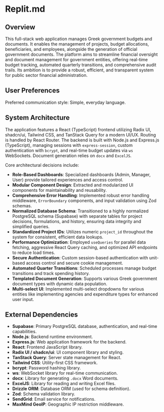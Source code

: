 # Replit.md

## Overview
This full-stack web application manages Greek government budgets and documents. It enables the management of projects, budget allocations, beneficiaries, and employees, alongside the generation of official government documents. The platform aims to streamline financial oversight and document management for government entities, offering real-time budget tracking, automated quarterly transitions, and comprehensive audit trails. Its ambition is to provide a robust, efficient, and transparent system for public sector financial administration.

## User Preferences
Preferred communication style: Simple, everyday language.

## System Architecture
The application features a React (TypeScript) frontend utilizing Radix UI, shadcn/ui, Tailwind CSS, and TanStack Query for a modern UI/UX. Routing is handled by React Router. The backend is built with Node.js and Express.js (TypeScript), managing sessions with `express-session`, custom authentication with `bcrypt`, and real-time budget updates via `ws` WebSockets. Document generation relies on `docx` and `ExcelJS`.

Core architectural decisions include:
- **Role-Based Dashboards**: Specialized dashboards (Admin, Manager, User) provide tailored experiences and access control.
- **Modular Component Design**: Extracted and modularized UI components for maintainability and reusability.
- **Comprehensive Error Handling**: Implemented robust error handling middleware, `ErrorBoundary` components, and input validation using Zod schemas.
- **Normalized Database Schema**: Transitioned to a highly normalized PostgreSQL schema (Supabase) with separate tables for project decisions, formulations, and history, ensuring data integrity and simplified queries.
- **Standardized Project IDs**: Utilizes numeric `project_id` throughout the system for consistent, efficient data lookups.
- **Performance Optimization**: Employed `useQueries` for parallel data fetching, aggressive React Query caching, and optimized API endpoints to reduce load times.
- **Secure Authentication**: Custom session-based authentication with unit-based access control and secure cookie management.
- **Automated Quarter Transitions**: Scheduled processes manage budget transitions and track spending history.
- **Templated Document Generation**: Supports various Greek government document types with dynamic data population.
- **Multi-select UI**: Implemented multi-select dropdowns for various entities like implementing agencies and expenditure types for enhanced user input.

## External Dependencies
- **Supabase**: Primary PostgreSQL database, authentication, and real-time capabilities.
- **Node.js**: Backend runtime environment.
- **Express.js**: Web application framework for the backend.
- **React**: Frontend JavaScript library.
- **Radix UI / shadcn/ui**: UI component library and styling.
- **TanStack Query**: Server state management for React.
- **Tailwind CSS**: Utility-first CSS framework.
- **bcrypt**: Password hashing library.
- **ws**: WebSocket library for real-time communication.
- **docx**: Library for generating `.docx` Word documents.
- **ExcelJS**: Library for reading and writing Excel files.
- **Drizzle ORM**: Database ORM (used for schema definition).
- **Zod**: Schema validation library.
- **SendGrid**: Email service for notifications.
- **MaxMind GeoIP**: Geographic IP restriction middleware.